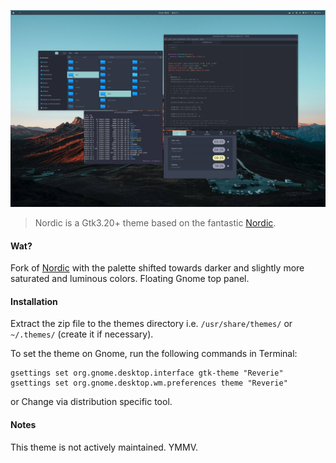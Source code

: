 
![](Art/nordic-shifted-theme-screenshot.jpg)

> Nordic is a Gtk3.20+ theme based on the fantastic [Nordic](https://github.com/EliverLara/Nordic).

#### Wat?
Fork of [Nordic](https://github.com/EliverLara/Nordic) with the palette shifted towards darker and slightly more saturated and luminous colors. Floating Gnome top panel.


#### Installation

Extract the zip file to the themes directory i.e. `/usr/share/themes/` or `~/.themes/` (create it if necessary).

To set the theme on Gnome, run the following commands in Terminal:

```
gsettings set org.gnome.desktop.interface gtk-theme "Reverie"
gsettings set org.gnome.desktop.wm.preferences theme "Reverie"
```
or Change via distribution specific tool.

#### Notes

This theme is not actively maintained. YMMV.